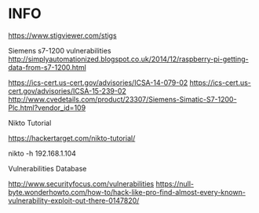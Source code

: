 # INFO

https://www.stigviewer.com/stigs


Siemens s7-1200 vulnerabilities
http://simplyautomationized.blogspot.co.uk/2014/12/raspberry-pi-getting-data-from-s7-1200.html

https://ics-cert.us-cert.gov/advisories/ICSA-14-079-02
https://ics-cert.us-cert.gov/advisories/ICSA-15-239-02
http://www.cvedetails.com/product/23307/Siemens-Simatic-S7-1200-Plc.html?vendor_id=109


Nikto Tutorial

https://hackertarget.com/nikto-tutorial/

nikto -h 192.168.1.104


Vulnerabilities Database


http://www.securityfocus.com/vulnerabilities
https://null-byte.wonderhowto.com/how-to/hack-like-pro-find-almost-every-known-vulnerability-exploit-out-there-0147820/
